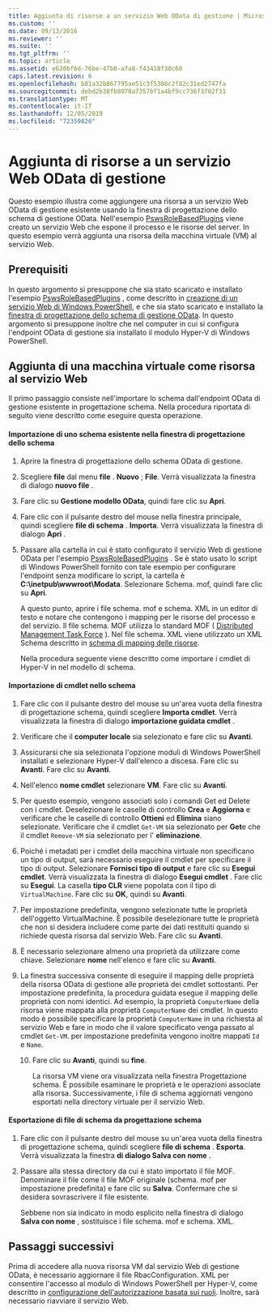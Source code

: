 ```yaml
---
title: Aggiunta di risorse a un servizio Web OData di gestione | Microsoft Docs
ms.custom: ''
ms.date: 09/13/2016
ms.reviewer: ''
ms.suite: ''
ms.tgt_pltfrm: ''
ms.topic: article
ms.assetid: e620bf6d-76be-47b0-a7a8-f43418f30c60
caps.latest.revision: 6
ms.openlocfilehash: b81a32b867795ae51c3f5308c2f82c31ed2747fa
ms.sourcegitcommit: debd2b38fb8070a7357bf1a4bf9cc736f3702f31
ms.translationtype: MT
ms.contentlocale: it-IT
ms.lasthandoff: 12/05/2019
ms.locfileid: "72359820"
---
```

# <a name="adding-resources-to-a-management-odata-web-service"></a>Aggiunta di risorse a un servizio Web OData di gestione

Questo esempio illustra come aggiungere una risorsa a un servizio Web OData di gestione esistente usando la finestra di progettazione dello schema di gestione OData. Nell'esempio [PswsRoleBasedPlugins](https://code.msdn.microsoft.com:443/windowsdesktop/PswsRoleBasedPlugins-9c79b75a) viene creato un servizio Web che espone il processo e le risorse del server. In questo esempio verrà aggiunta una risorsa della macchina virtuale (VM) al servizio Web.

## <a name="prerequisites"></a>Prerequisiti

In questo argomento si presuppone che sia stato scaricato e installato l'esempio [PswsRoleBasedPlugins](https://code.msdn.microsoft.com:443/windowsdesktop/PswsRoleBasedPlugins-9c79b75a) , come descritto in [creazione di un servizio Web di Windows PowerShell](./creating-a-management-odata-web-service.md), e che sia stato scaricato e installato la [finestra di progettazione dello schema di gestione OData](https://marketplace.visualstudio.com/items?itemName=jlisc0.ManagementODataSchemaDesigner). In questo argomento si presuppone inoltre che nel computer in cui si configura l'endpoint OData di gestione sia installato il modulo Hyper-V di Windows PowerShell.

## <a name="adding-vm-as-a-resource-to-the-web-service"></a>Aggiunta di una macchina virtuale come risorsa al servizio Web

Il primo passaggio consiste nell'importare lo schema dall'endpoint OData di gestione esistente in progettazione schema. Nella procedura riportata di seguito viene descritto come eseguire questa operazione.

#### <a name="importing-an-existing-schema-into-the-schema-designer"></a>Importazione di uno schema esistente nella finestra di progettazione dello schema

1. Aprire la finestra di progettazione dello schema OData di gestione.

2. Scegliere **file** dal menu **file** . **Nuovo** ; **File**. Verrà visualizzata la finestra di dialogo **nuovo file** .

3. Fare clic su **Gestione modello OData**, quindi fare clic su **Apri**.

4. Fare clic con il pulsante destro del mouse nella finestra principale, quindi scegliere **file di schema** . **Importa**. Verrà visualizzata la finestra di dialogo **Apri** .

5. Passare alla cartella in cui è stato configurato il servizio Web di gestione OData per l'esempio [PswsRoleBasedPlugins](https://code.msdn.microsoft.com:443/windowsdesktop/PswsRoleBasedPlugins-9c79b75a) . Se è stato usato lo script di Windows PowerShell fornito con tale esempio per configurare l'endpoint senza modificare lo script, la cartella è **C:\inetpub\wwwroot\Modata**. Selezionare Schema. mof, quindi fare clic su **Apri**.

   A questo punto, aprire i file schema. mof e schema. XML in un editor di testo e notare che contengono i mapping per le risorse del processo e del servizio. Il file schema. MOF utilizza lo standard MOF ( [Distributed Management Task Force](https://www.dmtf.org/) ). Nel file schema. XML viene utilizzato un XML Schema descritto in [schema di mapping delle risorse](./resource-mapping-schema.md).

   Nella procedura seguente viene descritto come importare i cmdlet di Hyper-V in nel modello di schema.

#### <a name="importing-cmdlets-into-the-schema"></a>Importazione di cmdlet nello schema

1. Fare clic con il pulsante destro del mouse su un'area vuota della finestra di progettazione schema, quindi scegliere **Importa cmdlet**. Verrà visualizzata la finestra di dialogo **importazione guidata cmdlet** .

2. Verificare che il **computer locale** sia selezionato e fare clic su **Avanti**.

3. Assicurarsi che sia selezionata l'opzione moduli di Windows PowerShell installati e selezionare Hyper-V dall'elenco a discesa. Fare clic su **Avanti**. Fare clic su **Avanti**.

4. Nell'elenco **nome cmdlet** selezionare **VM**. Fare clic su **Avanti**.

5. Per questo esempio, vengono associati solo i comandi Get ed Delete con i cmdlet. Deselezionare le caselle di controllo **Crea** e **Aggiorna** e verificare che le caselle di controllo **Ottieni** ed **Elimina** siano selezionate. Verificare che il cmdlet `Get-VM` sia selezionato per **Get**e che il cmdlet `Remove-VM` sia selezionato per l' **eliminazione**.

6. Poiché i metadati per i cmdlet della macchina virtuale non specificano un tipo di output, sarà necessario eseguire il cmdlet per specificare il tipo di output. Selezionare **Fornisci tipo di output** e fare clic su **Esegui cmdlet**. Verrà visualizzata la finestra di dialogo **Esegui cmdlet** . Fare clic su **Esegui**. La casella **tipo CLR** viene popolata con il tipo di `VirtualMachine`. Fare clic su **OK**, quindi su **Avanti**.

7. Per impostazione predefinita, vengono selezionate tutte le proprietà dell'oggetto VirtualMachine. È possibile deselezionare tutte le proprietà che non si desidera includere come parte dei dati restituiti quando si richiede questa risorsa dal servizio Web. Fare clic su **Avanti**.

8. È necessario selezionare almeno una proprietà da utilizzare come chiave. Selezionare **nome** nell'elenco e fare clic su **Avanti**.

9. La finestra successiva consente di eseguire il mapping delle proprietà della risorsa OData di gestione alle proprietà dei cmdlet sottostanti. Per impostazione predefinita, la procedura guidata esegue il mapping delle proprietà con nomi identici. Ad esempio, la proprietà `ComputerName` della risorsa viene mappata alla proprietà `ComputerName` dei cmdlet.  In questo modo è possibile specificare la proprietà `ComputerName` in una richiesta al servizio Web e fare in modo che il valore specificato venga passato al cmdlet `Get-VM`. per impostazione predefinita vengono inoltre mappati `Id` e `Name`.

   10. Fare clic su **Avanti**, quindi su **fine**.

       La risorsa VM viene ora visualizzata nella finestra Progettazione schema. È possibile esaminare le proprietà e le operazioni associate alla risorsa. Successivamente, i file di schema aggiornati vengono esportati nella directory virtuale per il servizio Web.

#### <a name="exporting-schema-files-from-the-schema-designer"></a>Esportazione di file di schema da progettazione schema

1. Fare clic con il pulsante destro del mouse su un'area vuota della finestra di progettazione schema, quindi scegliere **file di schema** . **Esporta**. Verrà visualizzata la finestra **di dialogo Salva con nome** .

2. Passare alla stessa directory da cui è stato importato il file MOF. Denominare il file come il file MOF originale (schema. mof per impostazione predefinita) e fare clic su **Salva**. Confermare che si desidera sovrascrivere il file esistente.

   Sebbene non sia indicato in modo esplicito nella finestra di dialogo **Salva con nome** , sostituisce i file schema. mof e schema. XML.

## <a name="next-steps"></a>Passaggi successivi

Prima di accedere alla nuova risorsa VM dal servizio Web di gestione OData, è necessario aggiornare il file RbacConfiguration. XML per consentire l'accesso al modulo di Windows PowerShell per Hyper-V, come descritto in [configurazione dell'autorizzazione basata sui ruoli](./configuring-role-based-authorization.md). Inoltre, sarà necessario riavviare il servizio Web.
